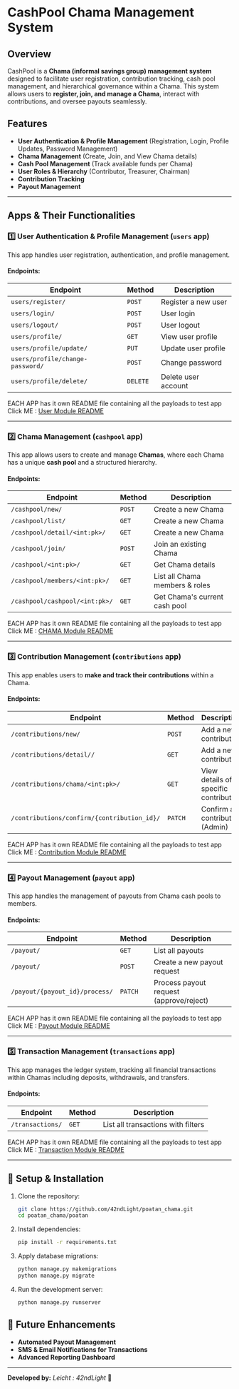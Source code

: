 # CashPool Chama Management System

## Overview
CashPool is a **Chama (informal savings group) management system** designed to facilitate user registration, contribution tracking, cash pool management, and hierarchical governance within a Chama. This system allows users to **register, join, and manage a Chama**, interact with contributions, and oversee payouts seamlessly.

## Features
- **User Authentication & Profile Management** (Registration, Login, Profile Updates, Password Management)
- **Chama Management** (Create, Join, and View Chama details)
- **Cash Pool Management** (Track available funds per Chama)
- **User Roles & Hierarchy** (Contributor, Treasurer, Chairman)
- **Contribution Tracking**
- **Payout Management**

---

## Apps & Their Functionalities

### **1️⃣ User Authentication & Profile Management** (`users` app)
This app handles user registration, authentication, and profile management.

#### **Endpoints:**
| Endpoint                     | Method | Description                         |
|------------------------------|--------|-------------------------------------|
| `users/register/`                 | `POST` | Register a new user                |
| `users/login/`                    | `POST` | User login                         |
| `users/logout/`                   | `POST` | User logout                        |
| `users/profile/`                  | `GET`  | View user profile                  |
| `users/profile/update/`           | `PUT`  | Update user profile                |
| `users/profile/change-password/`  | `POST` | Change password                    |
| `users/profile/delete/`           | `DELETE` | Delete user account               |

 EACH APP has it own README file containing all the payloads to test app
Click ME : 
   [User Module README](poatan/users/READMEUSER.md)

---

### **2️⃣ Chama Management** (`cashpool` app)
This app allows users to create and manage **Chamas**, where each Chama has a unique **cash pool** and a structured hierarchy.

#### **Endpoints:**
| Endpoint                   | Method | Description                       |
|----------------------------|--------|-----------------------------------|
| `/cashpool/new/`         | `POST` | Create a new Chama               |
| `/cashpool/list/`         | `GET` | Create a new Chama               |
| `/cashpool/detail/<int:pk>/`         | `GET` | Create a new Chama               |
| `/cashpool/join/`             | `POST` | Join an existing Chama           |
| `/cashpool/<int:pk>/`         | `GET`  | Get Chama details                |
| `/cashpool/members/<int:pk>/` | `GET`  | List all Chama members & roles   |
| `/cashpool/cashpool/<int:pk>/`| `GET`  | Get Chama's current cash pool    |

EACH APP has it own README file containing all the payloads to test app
Click ME : 
   [CHAMA Module README](poatan/cashpool/READMEChama.md)

---

### **3️⃣ Contribution Management** (`contributions` app)
This app enables users to **make and track their contributions** within a Chama.

#### **Endpoints:**
| Endpoint                     | Method | Description                           |
|------------------------------|--------|---------------------------------------|
| `/contributions/new/`         | `POST` | Add a new contribution               |
| `/contributions/detail//`         | `GET` | Add a new contribution               |
| `/contributions/chama/<int:pk>/`    | `GET`  | View details of a specific contribution |
| `/contributions/confirm/{contribution_id}/`     | `PATCH` | Confirm a contribution (Admin)       |

EACH APP has it own README file containing all the payloads to test app
Click ME : 
   [Contribution Module README](poatan/contributions/READMECont.md)

---

### **4️⃣ Payout Management** (`payout` app)
This app handles the management of payouts from Chama cash pools to members.

#### **Endpoints:**
| Endpoint                     | Method | Description                           |
|------------------------------|--------|---------------------------------------|
| `/payout/`                   | `GET`  | List all payouts                     |
| `/payout/`                   | `POST` | Create a new payout request          |
| `/payout/{payout_id}/process/`      | `PATCH`| Process payout request (approve/reject)|

EACH APP has it own README file containing all the payloads to test app
Click ME : 
   [Payout Module README](poatan/payout/READMEPayout.md)

---

### **5️⃣ Transaction Management** (`transactions` app)
This app manages the ledger system, tracking all financial transactions within Chamas including deposits, withdrawals, and transfers.

#### **Endpoints:**
| Endpoint                     | Method | Description                           |
|------------------------------|--------|---------------------------------------|
| `/transactions/`             | `GET`  | List all transactions with filters   |

EACH APP has it own README file containing all the payloads to test app
Click ME : 
   [Transaction Module README](poatan/transactions/READMETrans.md)

---

## 🔧 Setup & Installation
1. Clone the repository:
   ```sh
   git clone https://github.com/42ndLight/poatan_chama.git
   cd poatan_chama/poatan
   ```
2. Install dependencies:
   ```sh
   pip install -r requirements.txt
   ```
3. Apply database migrations:
   ```sh
   python manage.py makemigrations
   python manage.py migrate
   ```
4. Run the development server:
   ```sh
   python manage.py runserver
   ```

## 🔑 Future Enhancements
- **Automated Payout Management**
- **SMS & Email Notifications for Transactions**
- **Advanced Reporting Dashboard**

---
**Developed by:** *Leicht : 42ndLight* 🚀

